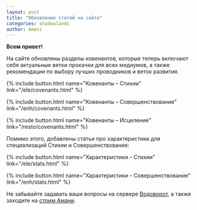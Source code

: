 ```yaml
---    
layout: post    
title: "Обновление статей на сайте"    
categories: shadowlands  
author: Amani
---    
```


**Всем привет!**

На сайте обновлены разделы ковенантов, которые теперь включают себя актуальные ветки прокачки для всех медиумов, а также рекомендации по выбору лучших проводников и веток развития.

{% include button.html name="Ковенанты – Стихии" link="/ele/covenants.html" %}  

<p></p>

{% include button.html name="Ковенанты – Совершенствование" link="/enh/covenants.html" %}  

<p></p>

{% include button.html name="Ковенанты – Исцеление" link="/resto/covenants.html" %}  

<p></p>

Помимо этого, добавлены статьи про характеристики для специализаций Стихии и Совершенствование:

{% include button.html name="Характеристики – Стихии" link="/ele/stats.html" %}  

<p></p>

{% include button.html name="Характеристики – Совершенствование" link="/enh/stats.html" %}  

<p></p>

Не забывайте задавать ваши вопросы на сервере [Водоворот](https://discordapp.com/invite/zTQhBn8), а также заходите на [стрим Амани](https://www.youtube.com/AmaniZandalari).
